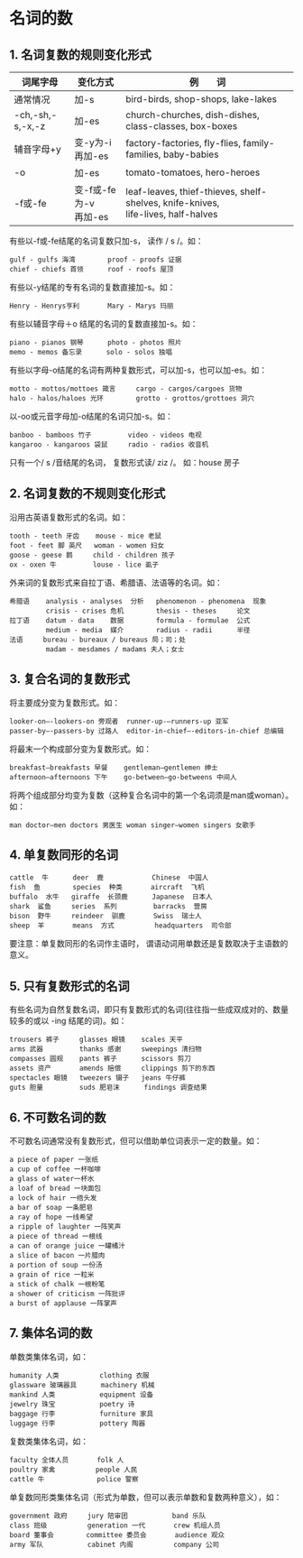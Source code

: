 # 名词的数

## 1. 名词复数的规则变化形式

| 词尾字母         | 变化方式                    | 例　　词                                                     |
| ---------------- | --------------------------- | ------------------------------------------------------------ |
| 通常情况         | 加-s                        | bird-birds, shop-shops, lake-lakes                           |
| -ch,-sh,-s,-x,-z | 加-es                       | church-churches, dish-dishes, class-classes, box-boxes       |
| 辅音字母+y       | 变-y为-i<br />再加-es       | factory-factories, fly-flies, family-families, baby-babies   |
| -o               | 加-es                       | tomato-tomatoes, hero-heroes                                 |
| -f或-fe          | 变-f或-fe为-v <br />再加-es | leaf-leaves, thief-thieves, shelf-shelves, knife-knives, <br />life-lives, half-halves |

有些以-f或-fe结尾的名词复数只加-s， 读作 / s /。如：

```
gulf - gulfs 海湾        proof - proofs 证据
chief - chiefs 首领      roof - roofs 屋顶 
```

有些以-y结尾的专有名词的复数直接加-s。如：

```
Henry - Henrys亨利       Mary - Marys 玛丽 
```

有些以辅音字母＋o 结尾的名词的复数直接加-s。如：

```
piano - pianos 钢琴      photo - photos 照片
memo - memos 备忘录      solo - solos 独唱 
```

有些以字母-o结尾的名词有两种复数形式，可以加-s，也可以加-es。如：

```
motto - mottos/mottoes 箴言     cargo - cargos/cargoes 货物
halo - halos/haloes 光环        grotto - grottos/grottoes 洞穴
```

以-oo或元音字母加-o结尾的名词只加-s。如：

```
banboo - bamboos 竹子         video - videos 电视
kangaroo - kangaroos 袋鼠     radio - radios 收音机
```

只有一个/ s /音结尾的名词， 复数形式读/ ziz /。 如：house 房子



## 2. 名词复数的不规则变化形式

沿用古英语复数形式的名词。如：

```
tooth - teeth 牙齿    mouse - mice 老鼠
foot - feet 脚 英尺   woman - women 妇女
goose - geese 鹅     child - children 孩子
ox - oxen 牛         louse - lice 虱子
```

外来词的复数形式来自拉丁语、希腊语、法语等的名词。如：

```
希腊语    analysis - analyses  分析   phenomenon - phenomena  现象
         crisis - crises 危机        thesis - theses     论文 
拉丁语    datum - data    数据        formula - formulae  公式
         medium - media  媒介        radius - radii      半径
法语     bureau - bureaux / bureaus 局；司；处
         madam - mesdames / madams 夫人；女士
```



## 3. 复合名词的复数形式

将主要成分变为复数形式。如：

```
looker-on—-lookers-on 旁观者  runner-up-—runners-up 亚军
passer-by—-passers-by 过路人  editor-in-chief—-editors-in-chief 总编辑 
```

将最末一个构成部分变为复数形式。如：

```
breakfast—breakfasts 早餐    gentleman—gentlemen 绅士
afternoon—afternoons 下午    go-between—go-betweens 中间人
```

将两个组成部分均变为复数（这种复合名词中的第一个名词须是man或woman）。如：

```
man doctor—men doctors 男医生 woman singer—women singers 女歌手 
```



## 4. 单复数同形的名词

```
cattle  牛      deer  鹿            Chinese  中国人
fish  鱼        species  种类       aircraft  飞机 
buffalo  水牛   giraffe  长颈鹿      Japanese  日本人
shark  鲨鱼     series  系列         barracks  营房 
bison  野牛     reindeer  驯鹿       Swiss  瑞士人
sheep  羊       means  方式          headquarters  司令部 
```

要注意：单复数同形的名词作主语时， 谓语动词用单数还是复数取决于主语数的意义。



## 5. 只有复数形式的名词

有些名词为自然复数名词，即只有复数形式的名词(往往指一些成双成对的、数量较多的或以 -ing 结尾的词)。如：

```
trousers 裤子     glasses 眼镜    scales 天平
arms 武器         thanks 感谢     sweepings 清扫物 
compasses 圆规    pants 裤子      scissors 剪刀
assets 资产       amends 赔偿     clippings 剪下的东西 
spectacles 眼镜   tweezers 镊子   jeans 牛仔裤
guts 胆量         suds 肥皂沫      findings 调查结果 
```



## 6. 不可数名词的数

不可数名词通常没有复数形式，但可以借助单位词表示一定的数量。如：

```
a piece of paper 一张纸
a cup of coffee 一杯咖啡
a glass of water一杯水
a loaf of bread 一块面包
a lock of hair 一绺头发
a bar of soap 一条肥皂
a ray of hope 一线希望
a ripple of laughter 一阵笑声 
a piece of thread 一根线
a can of orange juice 一罐橘汁
a slice of bacon 一片腊肉
a portion of soup 一份汤
a grain of rice 一粒米
a stick of chalk 一根粉笔
a shower of criticism 一阵批评
a burst of applause 一阵掌声 
```



## 7. 集体名词的数

单数类集体名词，如：

```
humanity 人类          clothing 衣服
glassware 玻璃器具      machinery 机械 
mankind 人类           equipment 设备
jewelry 珠宝           poetry 诗 
baggage 行李           furniture 家具
luggage 行李           pottery 陶器 
```

复数类集体名词，如：

```
faculty 全体人员       folk 人 
poultry 家禽          people 人民 
cattle 牛             police 警察 
```

单复数同形类集体名词（形式为单数，但可以表示单数和复数两种意义），如：

```
government 政府     jury 陪审团           band 乐队
class 班级          generation 一代       crew 机组人员
board 董事会        committee 委员会       audience 观众
army 军队           cabinet 内阁          company 公司 

```
